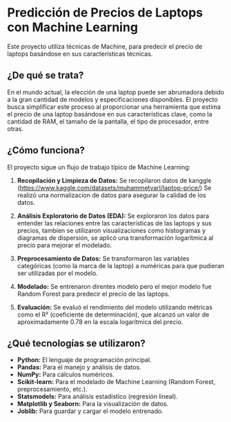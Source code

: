 # Predicción de Precios de Laptops con Machine Learning

Este proyecto utiliza técnicas de Machine, para predecir el precio de laptops basándose en sus características técnicas.

## ¿De qué se trata?

En el mundo actual, la elección de una laptop puede ser abrumadora debido a la gran cantidad de modelos y especificaciones disponibles.
El proyecto busca simplificar este proceso al proporcionar una herramienta que estima el precio de una laptop basándose en sus características clave, como la cantidad de RAM, el tamaño de la pantalla, el tipo de procesador, entre otras.

## ¿Cómo funciona?

El proyecto sigue un flujo de trabajo típico de Machine Learning:

1.  **Recopilación y Limpieza de Datos:** Se recopilaron datos de kanggle (https://www.kaggle.com/datasets/muhammetvarl/laptop-price/) Se realizó una normalizacion de datos para asegurar la calidad de los datos.

2.  **Análisis Exploratorio de Datos (EDA):** Se exploraron los datos para entender las relaciones entre las características de las laptops y sus precios, tambien se utilizaron visualizaciones como histogramas y diagramas de dispersión, se aplicó una transformación logarítmica al precio para mejorar el modelado.

3.  **Preprocesamiento de Datos:** Se transformaron las variables categóricas (como la marca de la laptop) a numéricas para que pudieran ser utilizadas por el modelo.

4.  **Modelado:** Se entrenaron direntes modelo pero el mejor modelo fue Random Forest para predecir el precio de las laptops. 

5.  **Evaluación:** Se evaluó el rendimiento del modelo utilizando métricas como el R² (coeficiente de determinación), que alcanzó un valor de aproximadamente 0.78 en la escala logarítmica del precio.

## ¿Qué tecnologías se utilizaron?

*   **Python:** El lenguaje de programación principal.
*   **Pandas:** Para el manejo y análisis de datos.
*   **NumPy:** Para cálculos numéricos.
*   **Scikit-learn:** Para el modelado de Machine Learning (Random Forest, preprocesamiento, etc.).
*   **Statsmodels:** Para análisis estadístico (regresión lineal).
*   **Matplotlib y Seaborn:** Para la visualización de datos.
*   **Joblib:** Para guardar y cargar el modelo entrenado.
